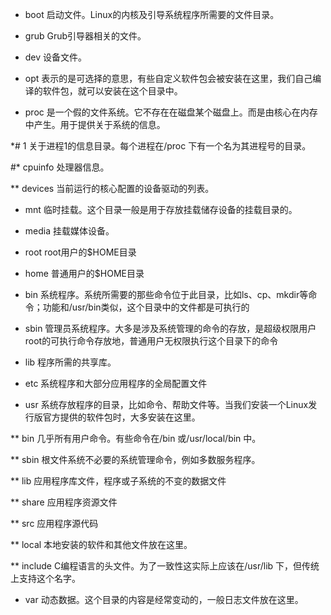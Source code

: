 


* boot 启动文件。Linux的内核及引导系统程序所需要的文件目录。

* grub Grub引导器相关的文件。

* dev 设备文件。

* opt 表示的是可选择的意思，有些自定义软件包会被安装在这里，我们自己编译的软件包，就可以安装在这个目录中。

* proc 是一个假的文件系统。它不存在在磁盘某个磁盘上。而是由核心在内存中产生。用于提供关于系统的信息。

*# 1 关于进程1的信息目录。每个进程在/proc 下有一个名为其进程号的目录。

#* cpuinfo 处理器信息。

** devices 当前运行的核心配置的设备驱动的列表。

* mnt  临时挂载。这个目录一般是用于存放挂载储存设备的挂载目录的。

* media 挂载媒体设备。

* root root用户的$HOME目录

* home 普通用户的$HOME目录

* bin 系统程序。系统所需要的那些命令位于此目录，比如ls、cp、mkdir等命令；功能和/usr/bin类似，这个目录中的文件都是可执行的

* sbin 管理员系统程序。大多是涉及系统管理的命令的存放，是超级权限用户root的可执行命令存放地，普通用户无权限执行这个目录下的命令

* lib 程序所需的共享库。

* etc 系统程序和大部分应用程序的全局配置文件

* usr 系统存放程序的目录，比如命令、帮助文件等。当我们安装一个Linux发行版官方提供的软件包时，大多安装在这里。

** bin 几乎所有用户命令。有些命令在/bin 或/usr/local/bin 中。

** sbin 根文件系统不必要的系统管理命令，例如多数服务程序。

** lib 应用程序库文件，程序或子系统的不变的数据文件

** share 应用程序资源文件

** src 应用程序源代码

** local 本地安装的软件和其他文件放在这里。

** include  C编程语言的头文件。为了一致性这实际上应该在/usr/lib 下，但传统上支持这个名字。

* var 动态数据。这个目录的内容是经常变动的，一般日志文件放在这里。


  
